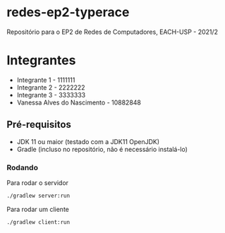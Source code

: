 # redes-ep2-typerace
Repositório para o EP2 de Redes de Computadores, EACH-USP - 2021/2

# Integrantes
* Integrante 1 - 1111111
* Integrante 2 - 2222222
* Integrante 3 - 3333333
* Vanessa Alves do Nascimento - 10882848

## Pré-requisitos
* JDK 11 ou maior (testado com a JDK11 OpenJDK)
* Gradle (incluso no repositório, não é necessário instalá-lo)

### Rodando
Para rodar o servidor
```sh
./gradlew server:run
```

Para rodar um cliente
```sh
./gradlew client:run
```
